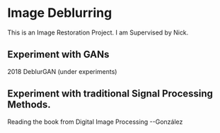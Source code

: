 # Image Deblurring
This is an Image Restoration Project. I am Supervised by Nick.  


## Experiment with GANs
2018 DeblurGAN (under experiments)



## Experiment with traditional Signal Processing Methods.

Reading the book from Digital Image Processing --González
